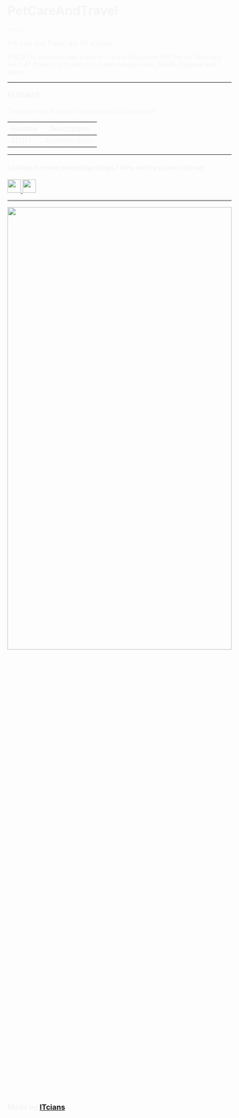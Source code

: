 # PetCareAndTravel
<!DOCTYPE html>
<html lang="en">

<body style="color: whitesmoke; padding: 16px;">

    <h3 >
Pet Care and Travel app for android</h3>
    <p>PetCAT is an anroid app made on Java with Laravel PHP server. Basically Pet CAT (Care and Travel) focus pet management , health ,hygiene and sales.</p>
    <hr>
    <h4 >FEATURES</h4>
    <p>These are the features implmeneted in this project:</p>
    <table style="box-shadow: 0px 0px 5px solid grey;">
        <thead>
            <tr>
                <th >Feature</th>
                <th >Description</th>
            </tr>
        </thead>
        <tbody>
            <tr>
                <td>AUTH</td>
                <td>
                    Authentication
                </td>
            </tr>
        </tbody>
    </table>
    <hr>
    <h4 >Looking for more interesting things ? Why don't you just visit our:</h4>
    <a href='https://facebook.com/itcianx'>
        <img src='https://cdn-icons-png.flaticon.com/512/5968/5968764.png' width="30" height="30">
    </a>
    <a href='https://www.youtube.com/channel/UCFuPSGbeycB4ZPAFhIYQfQA'>
        <img src='https://cdn-icons-png.flaticon.com/512/1384/1384060.png' width="30" height="30">
    </a>
    <hr>
    <img src='https://itcians.com/wp-content/uploads/2022/02/Logo-of-ITcians-01-scaled.jpg' style="width:100%;height:50%">
    <h3 >Made by <a href='https://itcians.com'>ITcians</a></h3><br>
</body>
